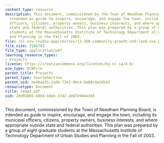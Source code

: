 ```yaml
---
content_type: resource
description: This document, commissioned by the Town of Needham Planning Board, is
  intended as guide to inspire, encourage, and engage the town, including its municipal
  officers, citizens, property owners, business interests, and where appropriate outside
  state and federal authorities. This plan was prepared by a group of eight graduate
  students at the Massachusetts Institute of Technology Department of Urban Studies
  and Planning in the Fall of 2003.
file: /ol-ocw-studio-app/courses/11-360-community-growth-and-land-use-planning-fall-2003/2dd93895e8d4bdeb37422e87e944e395_team3.pdf
file_size: 1544743
file_type: application/pdf
learning_resource_types:
- Projects
license: https://creativecommons.org/licenses/by-nc-sa/4.0/
ocw_type: OCWFile
parent_title: Projects
parent_type: CourseSection
parent_uid: ea40aa35-2ad4-73e1-98c4-da80c4e2d5d3
resourcetype: Document
title: team3.pdf
uid: 2dd93895-e8d4-bdeb-3742-2e87e944e395
---
```

This document, commissioned by the Town of Needham Planning Board, is intended as guide to inspire, encourage, and engage the town, including its municipal officers, citizens, property owners, business interests, and where appropriate outside state and federal authorities. This plan was prepared by a group of eight graduate students at the Massachusetts Institute of Technology Department of Urban Studies and Planning in the Fall of 2003.